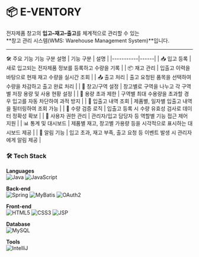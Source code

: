 # 📦 E-VENTORY

전자제품 창고의 **입고–재고–출고**를 체계적으로 관리할 수 있는  
**창고 관리 시스템(WMS: Warehouse Management System)**입니다.

---

🛠️ 주요 기능
기능 구분	설명
| 기능 구분 | 설명 |
|-----------|------|
| 📥 입고 등록 | 새로 입고되는 전자제품 정보를 등록하고 수량을 기록 |
| 📦 재고 관리 | 입출고 이력을 바탕으로 현재 재고 수량을 실시간 조회 |
| 📤 출고 처리 | 출고 요청된 품목을 선택하여 수량을 차감하고 출고 완료 처리 |
| 🧭 창고/구역 설정 | 창고별로 구역을 나누고 각 구역별 저장 용량 및 사용 현황 설정 |
| 🚫 용량 초과 제한 | 구역별 최대 수용량을 초과할 경우 입고를 자동 차단하여 과적 방지 |
| 🧾 입출고 내역 조회 | 제품별, 일자별 입출고 내역을 필터링하여 조회 가능 |
| 🧮 수량 검증 로직 | 입출고 등록 시 수량 유효성 검사로 데이터 정확성 확보 |
| 👤 사용자 권한 관리 | 관리자/입고 담당자 등 역할별 기능 접근 제어 지원 |
| 📊 통계 및 대시보드 | 제품별 재고, 창고별 가용량 등을 시각적으로 표시하는 대시보드 제공 |
| 🔔 알림 기능 | 입고 초과, 재고 부족, 출고 요청 등 이벤트 발생 시 관리자에게 알림 제공 |


### 🛠️ Tech Stack

**Languages**  
![Java](https://img.shields.io/badge/Java-007396?style=flat&logo=java&logoColor=white)
![JavaScript](https://img.shields.io/badge/JavaScript-F7DF1E?style=flat&logo=javascript&logoColor=black)


**Back-end**  
![Spring](https://img.shields.io/badge/Spring-6DB33F?style=flat&logo=spring&logoColor=white)
![MyBatis](https://img.shields.io/badge/MyBatis-000000?style=flat)
![OAuth2](https://img.shields.io/badge/OAuth2-0072C6?style=flat)

**Front-end**  
![HTML5](https://img.shields.io/badge/HTML5-E34F26?style=flat&logo=html5&logoColor=white)
![CSS3](https://img.shields.io/badge/CSS3-1572B6?style=flat&logo=css3&logoColor=white)
![JSP](https://img.shields.io/badge/JSP-ff4500?style=flat&logo=java&logoColor=white)

**Database**  
![MySQL](https://img.shields.io/badge/MySQL-4479A1?style=flat)


**Tools**  
![IntelliJ](https://img.shields.io/badge/IntelliJIDEA-000000?style=flat)















